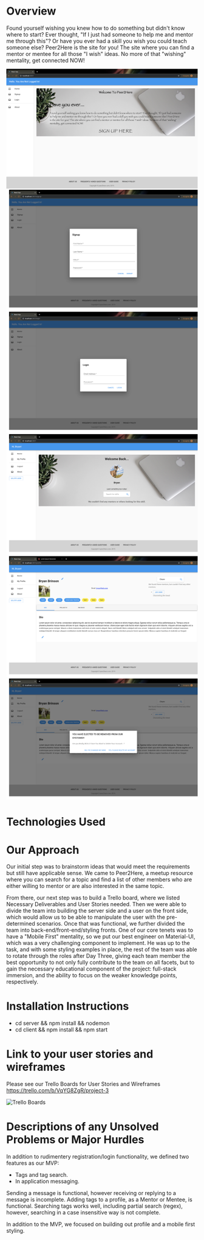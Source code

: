 
# Overview
Found yourself wishing you knew how to do something but didn't know where to start? Ever thought, "If I just had someone to help me and mentor me through this"? Or have you ever had a skill you wish you could teach someone else? Peer2Here is the site for you! The site where you can find a mentor or mentee for all those "I wish" ideas. No more of that "wishing" mentality, get connected NOW!

![Unauthenticated Home Page](Unauthenticated&#32;Home.png)
![Registration](Registration.png)
![Login](Login.png)
![Authenticated Home](Authenticated&#32;Home.png)
![Profile Page](Profile&#32;Page.png)
![Account Delete](Delete.png)

# Technologies Used


# Our Approach
Our initial step was to brainstorm ideas that would meet the requirements but still have applicable sense. We came to Peer2Here, a meetup resource where you can search for a topic and find a list of other members who are either willing to mentor  or are also interested in the same topic.

From there, our next step was to build a Trello board, where we listed Necessary Deliverables and User Stories needed. Then we were able to divide the team into building the server side and a user on the front side, which would allow us to be able to manipulate the user with the pre-determined scenarios. Once that was functional, we further divided the team into back-end/front-end/styling fronts. One of our core tenets was to have a "Mobile First" mentality, so we put our best engineer on Material-UI, which was a very challenging component to implement. He was up to the task, and with some styling examples in place, the rest of the team was able to rotate through the roles after Day Three, giving each team member the best opportunity to not only fully contribute to the team on all facets, but to gain the necessary educational component of the project: full-stack immersion, and the ability to focus on the weaker knowledge points, respectively.


# Installation Instructions
- cd server && npm install && nodemon
- cd client && npm install && npm start

# Link to your user stories and wireframes
Please see our Trello Boards for User Stories and Wireframes
https://trello.com/b/VqYG8ZgR/project-3

![Trello Boards](Trello&#32;Boards.png)



# Descriptions of any Unsolved Problems or Major Hurdles 
In addition to rudimentery registration/login functionality, we defined two features as our MVP:
- Tags and tag search.
- In application messaging.

Sending a message is functional, however receiving or replying to a message is incomplete.
Adding tags to a profile, as a Mentor or Mentee, is functional. Searching tags works well, including partial search (regex), however, searching in a case insensitive way is not complete. 

In addition to the MVP, we focused on building out profile and a mobile first styling.

